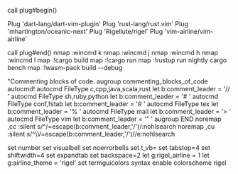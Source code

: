 call plug#begin()

Plug 'dart-lang/dart-vim-plugin'
Plug 'rust-lang/rust.vim'
Plug 'mhartington/oceanic-next'
Plug 'Rigellute/rigel'
Plug 'vim-airline/vim-airline'

call plug#end()
nmap <silent> <C-k> :wincmd k<CR>
nmap <silent> <C-j> :wincmd j<CR>
nmap <silent> <C-h> :wincmd h<CR>
nmap <silent> <C-l> :wincmd l<CR>
map <F6> :!cargo build<CR>
map <F7> :!cargo run<CR>
map <F8> :!rustup run nightly cargo bench<CR>
map <F9> :!wasm-pack build --debug<CR>

"Commenting blocks of code.
augroup commenting_blocks_of_code
  autocmd!
  autocmd FileType c,cpp,java,scala,rust let b:comment_leader = '// '
  autocmd FileType sh,ruby,python   let b:comment_leader = '# '
  autocmd FileType conf,fstab       let b:comment_leader = '# '
  autocmd FileType tex              let b:comment_leader = '% '
  autocmd FileType mail             let b:comment_leader = '> '
  autocmd FileType vim              let b:comment_leader = '" '
augroup END
noremap <silent> ,cc :<C-B>silent <C-E>s/^/<C-R>=escape(b:comment_leader,'\/')<CR>/<CR>:nohlsearch<CR>
noremap <silent> ,cu :<C-B>silent <C-E>s/^\V<C-R>=escape(b:comment_leader,'\/')<CR>//e<CR>:nohlsearch<CR>

set number
set visualbell
set noerrorbells
set t_vb=
set tabstop=4
set shiftwidth=4
set expandtab
set backspace=2
let g:rigel_airline = 1
let g:airline_theme = 'rigel'
set termguicolors
syntax enable
colorscheme rigel
